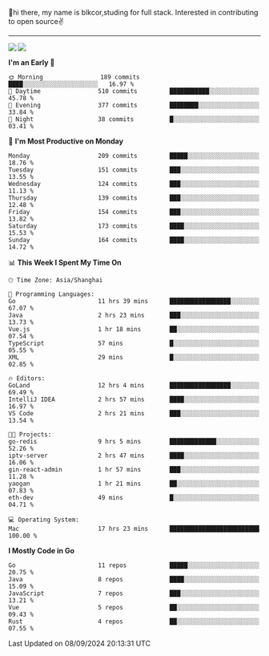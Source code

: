 👋hi there, my name is blkcor,studing for full stack.
Interested in contributing to open source✌️

<hr/>

![](https://github-readme-stats.vercel.app/api?username=blkcor)
<a href="https://github.com/blkcor/github-readme-stats">
    <img align="left" src="https://github-readme-stats.vercel.app/api/top-langs/?username=blkcor&hide=jupyter%20notebook,shaderlab,tex,c%23&langs_count=9" />
</a>


<!--START_SECTION:waka-->
**I'm an Early 🐤** 

```text
🌞 Morning                189 commits         ████░░░░░░░░░░░░░░░░░░░░░   16.97 % 
🌆 Daytime                510 commits         ███████████░░░░░░░░░░░░░░   45.78 % 
🌃 Evening                377 commits         ████████░░░░░░░░░░░░░░░░░   33.84 % 
🌙 Night                  38 commits          █░░░░░░░░░░░░░░░░░░░░░░░░   03.41 % 
```
📅 **I'm Most Productive on Monday** 

```text
Monday                   209 commits         █████░░░░░░░░░░░░░░░░░░░░   18.76 % 
Tuesday                  151 commits         ███░░░░░░░░░░░░░░░░░░░░░░   13.55 % 
Wednesday                124 commits         ███░░░░░░░░░░░░░░░░░░░░░░   11.13 % 
Thursday                 139 commits         ███░░░░░░░░░░░░░░░░░░░░░░   12.48 % 
Friday                   154 commits         ███░░░░░░░░░░░░░░░░░░░░░░   13.82 % 
Saturday                 173 commits         ████░░░░░░░░░░░░░░░░░░░░░   15.53 % 
Sunday                   164 commits         ████░░░░░░░░░░░░░░░░░░░░░   14.72 % 
```


📊 **This Week I Spent My Time On** 

```text
🕑︎ Time Zone: Asia/Shanghai

💬 Programming Languages: 
Go                       11 hrs 39 mins      █████████████████░░░░░░░░   67.07 % 
Java                     2 hrs 23 mins       ███░░░░░░░░░░░░░░░░░░░░░░   13.73 % 
Vue.js                   1 hr 18 mins        ██░░░░░░░░░░░░░░░░░░░░░░░   07.54 % 
TypeScript               57 mins             █░░░░░░░░░░░░░░░░░░░░░░░░   05.55 % 
XML                      29 mins             █░░░░░░░░░░░░░░░░░░░░░░░░   02.85 % 

🔥 Editors: 
GoLand                   12 hrs 4 mins       █████████████████░░░░░░░░   69.49 % 
IntelliJ IDEA            2 hrs 57 mins       ████░░░░░░░░░░░░░░░░░░░░░   16.97 % 
VS Code                  2 hrs 21 mins       ███░░░░░░░░░░░░░░░░░░░░░░   13.54 % 

🐱‍💻 Projects: 
go-redis                 9 hrs 5 mins        █████████████░░░░░░░░░░░░   52.26 % 
iptv-server              2 hrs 47 mins       ████░░░░░░░░░░░░░░░░░░░░░   16.06 % 
gin-react-admin          1 hr 57 mins        ███░░░░░░░░░░░░░░░░░░░░░░   11.28 % 
yaogan                   1 hr 21 mins        ██░░░░░░░░░░░░░░░░░░░░░░░   07.83 % 
eth-dev                  49 mins             █░░░░░░░░░░░░░░░░░░░░░░░░   04.71 % 

💻 Operating System: 
Mac                      17 hrs 23 mins      █████████████████████████   100.00 % 
```

**I Mostly Code in Go** 

```text
Go                       11 repos            █████░░░░░░░░░░░░░░░░░░░░   20.75 % 
Java                     8 repos             ████░░░░░░░░░░░░░░░░░░░░░   15.09 % 
JavaScript               7 repos             ███░░░░░░░░░░░░░░░░░░░░░░   13.21 % 
Vue                      5 repos             ██░░░░░░░░░░░░░░░░░░░░░░░   09.43 % 
Rust                     4 repos             ██░░░░░░░░░░░░░░░░░░░░░░░   07.55 % 
```




 Last Updated on 08/09/2024 20:13:31 UTC
<!--END_SECTION:waka-->


